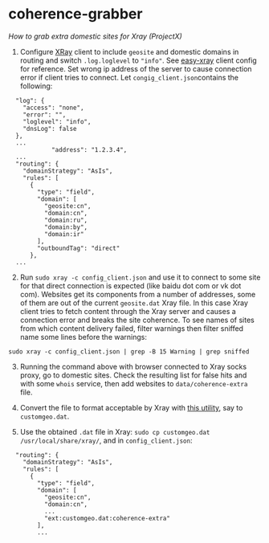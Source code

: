 # coherence-grabber

*How to grab extra domestic sites for Xray (ProjectX)*

1. Configure [XRay](https://xtls.github.io/en/) client to include `geosite` and domestic domains in routing and switch `.log.loglevel` to
   `"info"`. See [easy-xray](https://github.com/EvgenyNerush/easy-xray) client config for reference. Set wrong ip address of the server to
   cause connection error if client tries to connect. Let `congig_client.json`contains the following:
```
  "log": {
    "access": "none",
    "error": "",
    "loglevel": "info",
    "dnsLog": false
  },
  ...
            "address": "1.2.3.4",
  ...
  "routing": {
    "domainStrategy": "AsIs",
    "rules": [
      {
        "type": "field",
        "domain": [
          "geosite:cn",
          "domain:cn",
          "domain:ru",
          "domain:by",
          "domain:ir"
        ],
        "outboundTag": "direct"
      },
  ...
```

2. Run `sudo xray -c config_client.json` and use it to connect to some site for that direct connection is expected (like baidu dot com or vk
   dot com). Websites get its components from a number of addresses, some of them are out of the current `geosite.dat` Xray file. In this
   case Xray client tries to fetch content through the Xray server and causes a connection error and breaks the site coherence. To see names
   of sites from which content delivery failed, filter warnings then filter sniffed name some lines before the warnings:
```
sudo xray -c config_client.json | grep -B 15 Warning | grep sniffed
```

3. Running the command above with browser connected to Xray socks proxy, go to domestic sites. Check the resulting list for false hits and
   with some `whois` service, then add websites to `data/coherence-extra` file.

4. Convert the file to format acceptable by Xray with [this utility](https://github.com/v2fly/domain-list-community), say to
   `customgeo.dat`.

5. Use the obtained `.dat` file in Xray: `sudo cp customgeo.dat /usr/local/share/xray/`, and in `config_client.json`:
```
  "routing": {
    "domainStrategy": "AsIs",
    "rules": [
      {
        "type": "field",
        "domain": [
          "geosite:cn",
          "domain:cn",
          ...
          "ext:customgeo.dat:coherence-extra"
        ],
        ...
```

